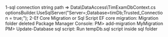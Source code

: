 1-sql connection string path => Data\DataAccess\TimExamDbContext.cs
	optionsBuilder.UseSqlServer("Server=<YourName>;Database=timDb;Trusted_Connection = true;");
2-Ef Core Migration or Sql Script
	EF core migration:
	Migration folder deleted
	Package Manager Console:
		PM> add-migration MyMigration
		PM> Update-Database
	sql script:
	Run tempDb.sql script inside sql folder

